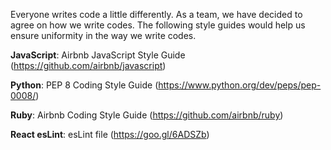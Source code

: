 Everyone writes code a little differently. As a team, we have decided to agree on how we write codes.
The following style guides would help us ensure uniformity in the way we write codes.

**JavaScript**: Airbnb JavaScript Style Guide (https://github.com/airbnb/javascript)

**Python**: PEP 8 Coding Style Guide (https://www.python.org/dev/peps/pep-0008/)

**Ruby**: Airbnb Coding Style Guide (https://github.com/airbnb/ruby)

**React esLint**: esLint file (https://goo.gl/6ADSZb)